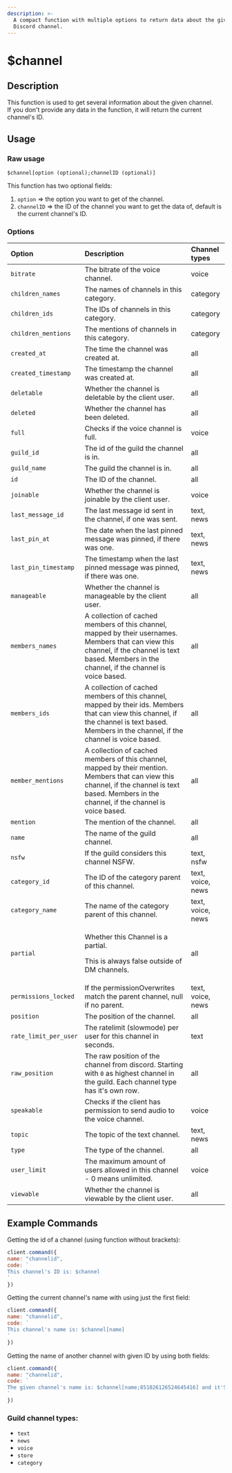 ```yaml
---
description: >-
  A compact function with multiple options to return data about the given
  Discord channel.
---
```


# $channel

## Description

This function is used to get several information about the given channel.  
If you don't provide any data in the function, it will return the current channel's ID.

## Usage

### Raw usage

`$channel[option (optional);channelID (optional)]`

This function has two optional fields:

1. `option` =&gt; the option you want to get of the channel.
2. `channelID` =&gt; the ID of the channel you want to get the data of, default is the current channel's ID.

### **Options**

<table>
  <thead>
    <tr>
      <th style="text-align:left">Option</th>
      <th style="text-align:left">Description</th>
      <th style="text-align:left">Channel types</th>
    </tr>
  </thead>
  <tbody>
    <tr>
      <td style="text-align:left"><code>bitrate</code>
      </td>
      <td style="text-align:left">The bitrate of the voice channel.</td>
      <td style="text-align:left">voice</td>
    </tr>
    <tr>
      <td style="text-align:left"><code>children_names</code>
      </td>
      <td style="text-align:left">The names of channels in this category.</td>
      <td style="text-align:left">category</td>
    </tr>
    <tr>
      <td style="text-align:left"><code>children_ids</code>
      </td>
      <td style="text-align:left">The IDs of channels in this category.</td>
      <td style="text-align:left">category</td>
    </tr>
    <tr>
      <td style="text-align:left"><code>children_mentions</code>
      </td>
      <td style="text-align:left">The mentions of channels in this category.</td>
      <td style="text-align:left">category</td>
    </tr>
    <tr>
      <td style="text-align:left"><code>created_at</code>
      </td>
      <td style="text-align:left">The time the channel was created at.</td>
      <td style="text-align:left">all</td>
    </tr>
    <tr>
      <td style="text-align:left"><code>created_timestamp</code>
      </td>
      <td style="text-align:left">The timestamp the channel was created at.</td>
      <td style="text-align:left">all</td>
    </tr>
    <tr>
      <td style="text-align:left"><code>deletable</code>
      </td>
      <td style="text-align:left">Whether the channel is deletable by the client user.</td>
      <td style="text-align:left">all</td>
    </tr>
    <tr>
      <td style="text-align:left"><code>deleted</code>
      </td>
      <td style="text-align:left">Whether the channel has been deleted.</td>
      <td style="text-align:left">all</td>
    </tr>
    <tr>
      <td style="text-align:left"><code>full</code>
      </td>
      <td style="text-align:left">Checks if the voice channel is full.</td>
      <td style="text-align:left">voice</td>
    </tr>
    <tr>
      <td style="text-align:left"><code>guild_id</code>
      </td>
      <td style="text-align:left">The id of the guild the channel is in.</td>
      <td style="text-align:left">all</td>
    </tr>
    <tr>
      <td style="text-align:left"><code>guild_name</code>
      </td>
      <td style="text-align:left">The guild the channel is in.</td>
      <td style="text-align:left">all</td>
    </tr>
    <tr>
      <td style="text-align:left"><code>id</code>
      </td>
      <td style="text-align:left">The ID of the channel.</td>
      <td style="text-align:left">all</td>
    </tr>
    <tr>
      <td style="text-align:left"><code>joinable</code>
      </td>
      <td style="text-align:left">Whether the channel is joinable by the client user.</td>
      <td style="text-align:left">voice</td>
    </tr>
    <tr>
      <td style="text-align:left"><code>last_message_id</code>
      </td>
      <td style="text-align:left">The last message id sent in the channel, if one was sent.</td>
      <td style="text-align:left">text, news</td>
    </tr>
    <tr>
      <td style="text-align:left"><code>last_pin_at</code>
      </td>
      <td style="text-align:left">The date when the last pinned message was pinned, if there was one.</td>
      <td
      style="text-align:left">text, news</td>
    </tr>
    <tr>
      <td style="text-align:left"><code>last_pin_timestamp</code>
      </td>
      <td style="text-align:left">The timestamp when the last pinned message was pinned, if there was one.</td>
      <td
      style="text-align:left">text, news</td>
    </tr>
    <tr>
      <td style="text-align:left"><code>manageable</code>
      </td>
      <td style="text-align:left">Whether the channel is manageable by the client user.</td>
      <td style="text-align:left">all</td>
    </tr>
    <tr>
      <td style="text-align:left"><code>members_names</code>
      </td>
      <td style="text-align:left">A collection of cached members of this channel, mapped by their usernames.
        Members that can view this channel, if the channel is text based. Members
        in the channel, if the channel is voice based.</td>
      <td style="text-align:left">all</td>
    </tr>
    <tr>
      <td style="text-align:left"><code>members_ids</code>
      </td>
      <td style="text-align:left">A collection of cached members of this channel, mapped by their ids. Members
        that can view this channel, if the channel is text based. Members in the
        channel, if the channel is voice based.</td>
      <td style="text-align:left">all</td>
    </tr>
    <tr>
      <td style="text-align:left"><code>member_mentions</code> 
      </td>
      <td style="text-align:left">A collection of cached members of this channel, mapped by their mention.
        Members that can view this channel, if the channel is text based. Members
        in the channel, if the channel is voice based.</td>
      <td style="text-align:left">all</td>
    </tr>
    <tr>
      <td style="text-align:left"><code>mention</code>
      </td>
      <td style="text-align:left">The mention of the channel.</td>
      <td style="text-align:left">all</td>
    </tr>
    <tr>
      <td style="text-align:left"><code>name</code>
      </td>
      <td style="text-align:left">The name of the guild channel.</td>
      <td style="text-align:left">all</td>
    </tr>
    <tr>
      <td style="text-align:left"><code>nsfw</code>
      </td>
      <td style="text-align:left">If the guild considers this channel NSFW.</td>
      <td style="text-align:left">text, nsfw</td>
    </tr>
    <tr>
      <td style="text-align:left"><code>category_id</code>
      </td>
      <td style="text-align:left">The ID of the category parent of this channel.</td>
      <td style="text-align:left">text, voice, news</td>
    </tr>
    <tr>
      <td style="text-align:left"><code>category_name</code>
      </td>
      <td style="text-align:left">The name of the category parent of this channel.</td>
      <td style="text-align:left">text, voice, news</td>
    </tr>
    <tr>
      <td style="text-align:left"><code>partial</code>
      </td>
      <td style="text-align:left">
        <p>Whether this Channel is a partial.</p>
        <p>This is always false outside of DM channels.</p>
      </td>
      <td style="text-align:left">all</td>
    </tr>
    <tr>
      <td style="text-align:left"><code>permissions_locked</code>
      </td>
      <td style="text-align:left">If the permissionOverwrites match the parent channel, null if no parent.</td>
      <td
      style="text-align:left">text, voice, news</td>
    </tr>
    <tr>
      <td style="text-align:left"><code>position</code>
      </td>
      <td style="text-align:left">The position of the channel.</td>
      <td style="text-align:left">all</td>
    </tr>
    <tr>
      <td style="text-align:left"><code>rate_limit_per_user</code>
      </td>
      <td style="text-align:left">The ratelimit (slowmode) per user for this channel in seconds.</td>
      <td
      style="text-align:left">text</td>
    </tr>
    <tr>
      <td style="text-align:left"><code>raw_position</code>
      </td>
      <td style="text-align:left">The raw position of the channel from discord. Starting with <code>0</code> as
        highest channel in the guild. Each channel type has it&apos;s own row.</td>
      <td
      style="text-align:left">all</td>
    </tr>
    <tr>
      <td style="text-align:left"><code>speakable</code>
      </td>
      <td style="text-align:left">Checks if the client has permission to send audio to the voice channel.</td>
      <td
      style="text-align:left">voice</td>
    </tr>
    <tr>
      <td style="text-align:left"><code>topic</code>
      </td>
      <td style="text-align:left">The topic of the text channel.</td>
      <td style="text-align:left">text, news</td>
    </tr>
    <tr>
      <td style="text-align:left"><code>type</code>
      </td>
      <td style="text-align:left">The type of the channel.</td>
      <td style="text-align:left">all</td>
    </tr>
    <tr>
      <td style="text-align:left"><code>user_limit</code>
      </td>
      <td style="text-align:left">The maximum amount of users allowed in this channel - 0 means unlimited.</td>
      <td
      style="text-align:left">voice</td>
    </tr>
    <tr>
      <td style="text-align:left"><code>viewable</code>
      </td>
      <td style="text-align:left">Whether the channel is viewable by the client user.</td>
      <td style="text-align:left">all</td>
    </tr>
  </tbody>
</table>

## Example Commands

Getting the id of a channel \(using function without brackets\):

```javascript
client.command({
name: "channelid",
code: `
This channel's ID is: $channel
`
})
```

Getting the current channel's name with using just the first field:

```javascript
client.command({
name: "channelid",
code: `
This channel's name is: $channel[name]
`
})
```

Getting the name of another channel with given ID by using both fields:

```javascript
client.command({
name: "channelid",
code: `
The given channel's name is: $channel[name;851026126524645416] and it'S ID is $channel[id;851026126524645416]
`
})
```

### Guild channel types:

* `text`
* `news`
* `voice`
* `store`
* `category`

